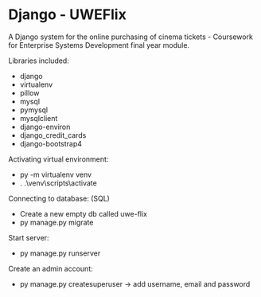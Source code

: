 # Django - UWEFlix
A Django system for the online purchasing of cinema tickets - Coursework for Enterprise Systems Development final year module.


Libraries included:
- django
- virtualenv
- pillow
- mysql
- pymysql
- mysqlclient
- django-environ
- django_credit_cards
- django-bootstrap4


Activating virtual environment:
- py -m virtualenv venv
- . .\venv\scripts\activate


Connecting to database: (SQL)
- Create a new empty db called uwe-flix
- py manage.py migrate  


Start server:
- py manage.py runserver

Create an admin account:
- py manage.py createsuperuser -> add username, email and password
